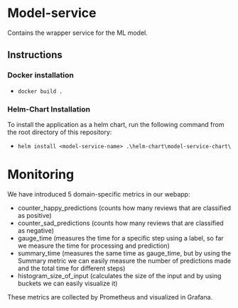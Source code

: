 # Model-service
Contains the wrapper service for the ML model.

## Instructions
### Docker installation
- `docker build .`

### Helm-Chart Installation
To install the application as a helm chart, run the following command from the root directory of this repository:
- `helm install <model-service-name> .\helm-chart\model-service-chart\`

# Monitoring

We have introduced 5 domain-specific metrics in our webapp:

- counter_happy_predictions (counts how many reviews that are classified as positive)
- counter_sad_predictions (counts how many reviews that are classified as negative)
- gauge_time (measures the time for a specific step using a label, so far we measure the time for processing and prediction)
- summary_time (measures the same time as gauge_time, but by using the Summary metric we can easily measure the number of predictions made and the total time for different steps)
- histogram_size_of_input (calculates the size of the input and by using buckets we can easily visualize it)

These metrics are collected by Prometheus and visualized in Grafana. 
